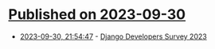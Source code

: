 # [Published on 2023-09-30](index.md)

* [2023-09-30, 21:54:47](https://lobste.rs/s/4tbf3d/django_developers_survey_2023) - [Django Developers Survey 2023](https://surveys.jetbrains.com/s3/django-developers-survey-2023)
